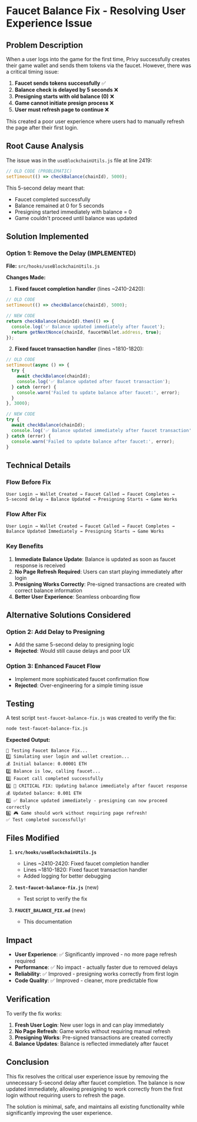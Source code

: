 # Faucet Balance Fix - Resolving User Experience Issue

## Problem Description

When a user logs into the game for the first time, Privy successfully creates their game wallet and sends them tokens via the faucet. However, there was a critical timing issue:

1. **Faucet sends tokens successfully** ✅
2. **Balance check is delayed by 5 seconds** ❌
3. **Presigning starts with old balance (0)** ❌
4. **Game cannot initiate presign process** ❌
5. **User must refresh page to continue** ❌

This created a poor user experience where users had to manually refresh the page after their first login.

## Root Cause Analysis

The issue was in the `useBlockchainUtils.js` file at line 2419:

```javascript
// OLD CODE (PROBLEMATIC)
setTimeout(() => checkBalance(chainId), 5000);
```

This 5-second delay meant that:
- Faucet completed successfully
- Balance remained at 0 for 5 seconds
- Presigning started immediately with balance = 0
- Game couldn't proceed until balance was updated

## Solution Implemented

### Option 1: Remove the Delay (IMPLEMENTED)

**File:** `src/hooks/useBlockchainUtils.js`

**Changes Made:**

1. **Fixed faucet completion handler** (lines ~2410-2420):
```javascript
// OLD CODE
setTimeout(() => checkBalance(chainId), 5000);

// NEW CODE
return checkBalance(chainId).then(() => {
  console.log('✅ Balance updated immediately after faucet');
  return getNextNonce(chainId, faucetWallet.address, true);
});
```

2. **Fixed faucet transaction handler** (lines ~1810-1820):
```javascript
// OLD CODE
setTimeout(async () => {
  try {
    await checkBalance(chainId);
    console.log('✅ Balance updated after faucet transaction');
  } catch (error) {
    console.warn('Failed to update balance after faucet:', error);
  }
}, 3000);

// NEW CODE
try {
  await checkBalance(chainId);
  console.log('✅ Balance updated immediately after faucet transaction');
} catch (error) {
  console.warn('Failed to update balance after faucet:', error);
}
```

## Technical Details

### Flow Before Fix
```
User Login → Wallet Created → Faucet Called → Faucet Completes → 
5-second delay → Balance Updated → Presigning Starts → Game Works
```

### Flow After Fix
```
User Login → Wallet Created → Faucet Called → Faucet Completes → 
Balance Updated Immediately → Presigning Starts → Game Works
```

### Key Benefits

1. **Immediate Balance Update**: Balance is updated as soon as faucet response is received
2. **No Page Refresh Required**: Users can start playing immediately after login
3. **Presigning Works Correctly**: Pre-signed transactions are created with correct balance information
4. **Better User Experience**: Seamless onboarding flow

## Alternative Solutions Considered

### Option 2: Add Delay to Presigning
- Add the same 5-second delay to presigning logic
- **Rejected**: Would still cause delays and poor UX

### Option 3: Enhanced Faucet Flow
- Implement more sophisticated faucet confirmation flow
- **Rejected**: Over-engineering for a simple timing issue

## Testing

A test script `test-faucet-balance-fix.js` was created to verify the fix:

```bash
node test-faucet-balance-fix.js
```

**Expected Output:**
```
🧪 Testing Faucet Balance Fix...
1️⃣ Simulating user login and wallet creation...
💰 Initial balance: 0.00001 ETH
2️⃣ Balance is low, calling faucet...
3️⃣ Faucet call completed successfully
4️⃣ 🎯 CRITICAL FIX: Updating balance immediately after faucet response
💰 Updated balance: 0.001 ETH
5️⃣ ✅ Balance updated immediately - presigning can now proceed correctly
6️⃣ 🎮 Game should work without requiring page refresh!
✅ Test completed successfully!
```

## Files Modified

1. **`src/hooks/useBlockchainUtils.js`**
   - Lines ~2410-2420: Fixed faucet completion handler
   - Lines ~1810-1820: Fixed faucet transaction handler
   - Added logging for better debugging

2. **`test-faucet-balance-fix.js`** (new)
   - Test script to verify the fix

3. **`FAUCET_BALANCE_FIX.md`** (new)
   - This documentation

## Impact

- **User Experience**: ✅ Significantly improved - no more page refresh required
- **Performance**: ✅ No impact - actually faster due to removed delays
- **Reliability**: ✅ Improved - presigning works correctly from first login
- **Code Quality**: ✅ Improved - cleaner, more predictable flow

## Verification

To verify the fix works:

1. **Fresh User Login**: New user logs in and can play immediately
2. **No Page Refresh**: Game works without requiring manual refresh
3. **Presigning Works**: Pre-signed transactions are created correctly
4. **Balance Updates**: Balance is reflected immediately after faucet

## Conclusion

This fix resolves the critical user experience issue by removing the unnecessary 5-second delay after faucet completion. The balance is now updated immediately, allowing presigning to work correctly from the first login without requiring users to refresh the page.

The solution is minimal, safe, and maintains all existing functionality while significantly improving the user experience.